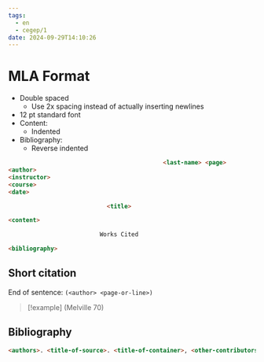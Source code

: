 ```yaml
---
tags:
  - en
  - cegep/1
date: 2024-09-29T14:10:26
---
```


# MLA Format

- Double spaced
	- Use 2x spacing instead of actually inserting newlines
- 12 pt standard font
- Content:
	- Indented
- Bibliography:
	- Reverse indented

```html
											<last-name> <page>
<author>
<instructor>
<course>
<date>

							<title>

<content>

						  Works Cited

<bibliography>
```

## Short citation

End of sentence:  `(<author> <page-or-line>)`

> [!example]
> (Melville 70)

## Bibliography

```html
<authors>. <title-of-source>. <title-of-container>, <other-contributors>, <version>, <number>, <publisher>, <publication-date>, <location>.
```